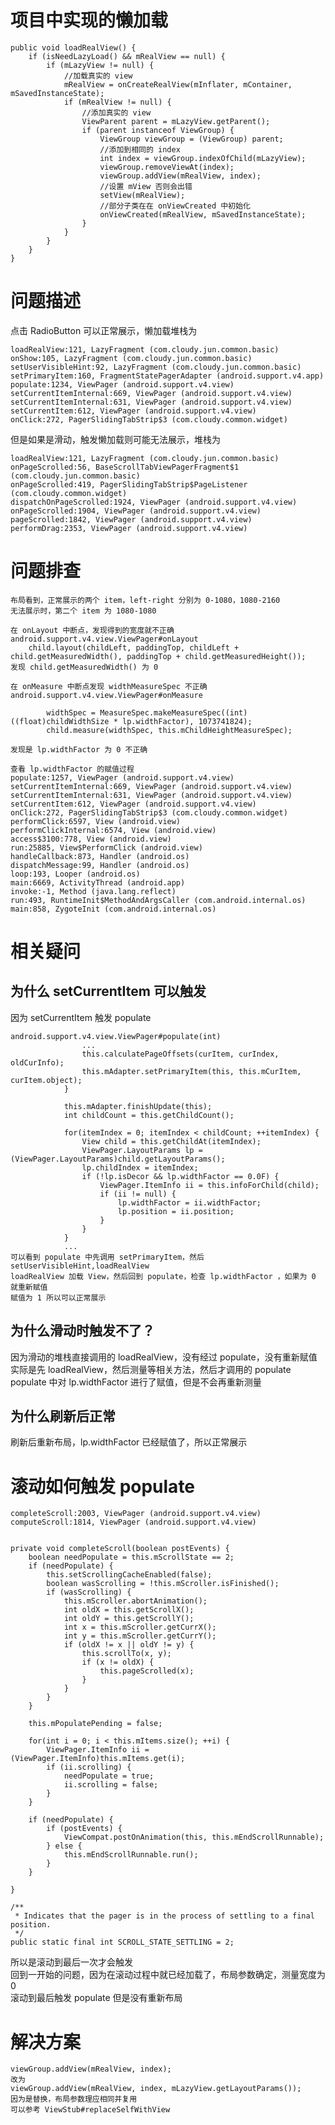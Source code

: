 # 项目中实现的懒加载
    public void loadRealView() {
        if (isNeedLazyLoad() && mRealView == null) {
            if (mLazyView != null) {
                //加载真实的 view
                mRealView = onCreateRealView(mInflater, mContainer, mSavedInstanceState);
                if (mRealView != null) {
                    //添加真实的 view
                    ViewParent parent = mLazyView.getParent();
                    if (parent instanceof ViewGroup) {
                        ViewGroup viewGroup = (ViewGroup) parent;
                        //添加到相同的 index
                        int index = viewGroup.indexOfChild(mLazyView);
                        viewGroup.removeViewAt(index);
                        viewGroup.addView(mRealView, index);
                        //设置 mView 否则会出错
                        setView(mRealView);
                        //部分子类在在 onViewCreated 中初始化
                        onViewCreated(mRealView, mSavedInstanceState);
                    }
                }
            }
        }
    }
# 问题描述
点击 RadioButton 可以正常展示，懒加载堆栈为

    loadRealView:121, LazyFragment (com.cloudy.jun.common.basic)
    onShow:105, LazyFragment (com.cloudy.jun.common.basic)
    setUserVisibleHint:92, LazyFragment (com.cloudy.jun.common.basic)
    setPrimaryItem:160, FragmentStatePagerAdapter (android.support.v4.app)
    populate:1234, ViewPager (android.support.v4.view)
    setCurrentItemInternal:669, ViewPager (android.support.v4.view)
    setCurrentItemInternal:631, ViewPager (android.support.v4.view)
    setCurrentItem:612, ViewPager (android.support.v4.view)
    onClick:272, PagerSlidingTabStrip$3 (com.cloudy.common.widget)
但是如果是滑动，触发懒加载则可能无法展示，堆栈为

    loadRealView:121, LazyFragment (com.cloudy.jun.common.basic)
    onPageScrolled:56, BaseScrollTabViewPagerFragment$1 (com.cloudy.jun.common.basic)
    onPageScrolled:419, PagerSlidingTabStrip$PageListener (com.cloudy.common.widget)
    dispatchOnPageScrolled:1924, ViewPager (android.support.v4.view)
    onPageScrolled:1904, ViewPager (android.support.v4.view)
    pageScrolled:1842, ViewPager (android.support.v4.view)
    performDrag:2353, ViewPager (android.support.v4.view)

# 问题排查
    布局看到，正常展示的两个 item，left-right 分别为 0-1080，1080-2160  
    无法展示时，第二个 item 为 1080-1080
    
    在 onLayout 中断点，发现得到的宽度就不正确
    android.support.v4.view.ViewPager#onLayout
        child.layout(childLeft, paddingTop, childLeft + child.getMeasuredWidth(), paddingTop + child.getMeasuredHeight());
    发现 child.getMeasuredWidth() 为 0
    
    在 onMeasure 中断点发现 widthMeasureSpec 不正确
    android.support.v4.view.ViewPager#onMeasure
    
            widthSpec = MeasureSpec.makeMeasureSpec((int)((float)childWidthSize * lp.widthFactor), 1073741824);
            child.measure(widthSpec, this.mChildHeightMeasureSpec);
            
    发现是 lp.widthFactor 为 0 不正确
    
    查看 lp.widthFactor 的赋值过程
    populate:1257, ViewPager (android.support.v4.view)
    setCurrentItemInternal:669, ViewPager (android.support.v4.view)
    setCurrentItemInternal:631, ViewPager (android.support.v4.view)
    setCurrentItem:612, ViewPager (android.support.v4.view)
    onClick:272, PagerSlidingTabStrip$3 (com.cloudy.common.widget)
    performClick:6597, View (android.view)
    performClickInternal:6574, View (android.view)
    access$3100:778, View (android.view)
    run:25885, View$PerformClick (android.view)
    handleCallback:873, Handler (android.os)
    dispatchMessage:99, Handler (android.os)
    loop:193, Looper (android.os)
    main:6669, ActivityThread (android.app)
    invoke:-1, Method (java.lang.reflect)
    run:493, RuntimeInit$MethodAndArgsCaller (com.android.internal.os)
    main:858, ZygoteInit (com.android.internal.os)
    
# 相关疑问
## 为什么 setCurrentItem 可以触发
因为 setCurrentItem 触发 populate  

    android.support.v4.view.ViewPager#populate(int)
                    ...
                    this.calculatePageOffsets(curItem, curIndex, oldCurInfo);
                    this.mAdapter.setPrimaryItem(this, this.mCurItem, curItem.object);
                }

                this.mAdapter.finishUpdate(this);
                int childCount = this.getChildCount();

                for(itemIndex = 0; itemIndex < childCount; ++itemIndex) {
                    View child = this.getChildAt(itemIndex);
                    ViewPager.LayoutParams lp = (ViewPager.LayoutParams)child.getLayoutParams();
                    lp.childIndex = itemIndex;
                    if (!lp.isDecor && lp.widthFactor == 0.0F) {
                        ViewPager.ItemInfo ii = this.infoForChild(child);
                        if (ii != null) {
                            lp.widthFactor = ii.widthFactor;
                            lp.position = ii.position;
                        }
                    }
                }
                ...
    可以看到 populate 中先调用 setPrimaryItem，然后 setUserVisibleHint,loadRealView
    loadRealView 加载 View，然后回到 populate，检查 lp.widthFactor ，如果为 0 就重新赋值
    赋值为 1 所以可以正常展示
    
## 为什么滑动时触发不了？  
因为滑动的堆栈直接调用的 loadRealView，没有经过 populate，没有重新赋值  
实际是先 loadRealView，然后测量等相关方法，然后才调用的 populate  
populate 中对 lp.widthFactor 进行了赋值，但是不会再重新测量

## 为什么刷新后正常
刷新后重新布局，lp.widthFactor 已经赋值了，所以正常展示

# 滚动如何触发 populate
    completeScroll:2003, ViewPager (android.support.v4.view)
    computeScroll:1814, ViewPager (android.support.v4.view)
    
    
    private void completeScroll(boolean postEvents) {
        boolean needPopulate = this.mScrollState == 2;
        if (needPopulate) {
            this.setScrollingCacheEnabled(false);
            boolean wasScrolling = !this.mScroller.isFinished();
            if (wasScrolling) {
                this.mScroller.abortAnimation();
                int oldX = this.getScrollX();
                int oldY = this.getScrollY();
                int x = this.mScroller.getCurrX();
                int y = this.mScroller.getCurrY();
                if (oldX != x || oldY != y) {
                    this.scrollTo(x, y);
                    if (x != oldX) {
                        this.pageScrolled(x);
                    }
                }
            }
        }

        this.mPopulatePending = false;

        for(int i = 0; i < this.mItems.size(); ++i) {
            ViewPager.ItemInfo ii = (ViewPager.ItemInfo)this.mItems.get(i);
            if (ii.scrolling) {
                needPopulate = true;
                ii.scrolling = false;
            }
        }

        if (needPopulate) {
            if (postEvents) {
                ViewCompat.postOnAnimation(this, this.mEndScrollRunnable);
            } else {
                this.mEndScrollRunnable.run();
            }
        }

    }
    
    /**
     * Indicates that the pager is in the process of settling to a final position.
     */
    public static final int SCROLL_STATE_SETTLING = 2;
    
所以是滚动到最后一次才会触发  
回到一开始的问题，因为在滚动过程中就已经加载了，布局参数确定，测量宽度为 0  
滚动到最后触发 populate 但是没有重新布局

# 解决方案

    viewGroup.addView(mRealView, index);
    改为
    viewGroup.addView(mRealView, index, mLazyView.getLayoutParams());
    因为是替换，布局参数理应相同并复用
    可以参考 ViewStub#replaceSelfWithView